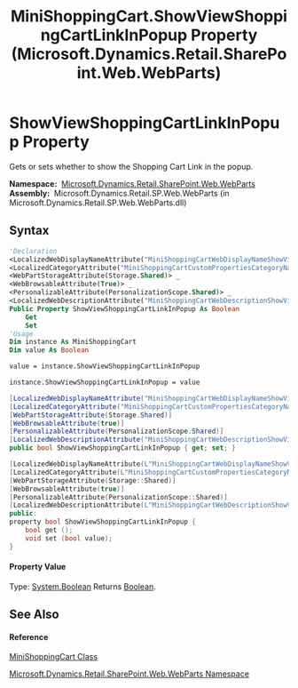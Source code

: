 ﻿---
title: MiniShoppingCart.ShowViewShoppingCartLinkInPopup Property  (Microsoft.Dynamics.Retail.SharePoint.Web.WebParts)
TOCTitle: ShowViewShoppingCartLinkInPopup Property
ms:assetid: P:Microsoft.Dynamics.Retail.SharePoint.Web.WebParts.MiniShoppingCart.ShowViewShoppingCartLinkInPopup
ms:mtpsurl: https://technet.microsoft.com/en-us/library/microsoft.dynamics.retail.sharepoint.web.webparts.minishoppingcart.showviewshoppingcartlinkinpopup(v=AX.60)
ms:contentKeyID: 62205069
ms.date: 05/18/2015
mtps_version: v=AX.60
f1_keywords:
- Microsoft.Dynamics.Retail.SharePoint.Web.WebParts.MiniShoppingCart.ShowViewShoppingCartLinkInPopup
dev_langs:
- CSharp
- C++
- VB
---

# ShowViewShoppingCartLinkInPopup Property

Gets or sets whether to show the Shopping Cart Link in the popup.

**Namespace:**  [Microsoft.Dynamics.Retail.SharePoint.Web.WebParts](microsoft-dynamics-retail-sharepoint-web-webparts-namespace.md)  
**Assembly:**  Microsoft.Dynamics.Retail.SP.Web.WebParts (in Microsoft.Dynamics.Retail.SP.Web.WebParts.dll)

## Syntax

``` vb
'Declaration
<LocalizedWebDisplayNameAttribute("MiniShoppingCartWebDisplayNameShowViewShoppingCartLinkInPopup")> _
<LocalizedCategoryAttribute("MiniShoppingCartCustomPropertiesCategoryName")> _
<WebPartStorageAttribute(Storage.Shared)> _
<WebBrowsableAttribute(True)> _
<PersonalizableAttribute(PersonalizationScope.Shared)> _
<LocalizedWebDescriptionAttribute("MiniShoppingCartWebDescriptionShowViewShoppingCartLinkInPopup")> _
Public Property ShowViewShoppingCartLinkInPopup As Boolean
    Get
    Set
'Usage
Dim instance As MiniShoppingCart
Dim value As Boolean

value = instance.ShowViewShoppingCartLinkInPopup

instance.ShowViewShoppingCartLinkInPopup = value
```

``` csharp
[LocalizedWebDisplayNameAttribute("MiniShoppingCartWebDisplayNameShowViewShoppingCartLinkInPopup")]
[LocalizedCategoryAttribute("MiniShoppingCartCustomPropertiesCategoryName")]
[WebPartStorageAttribute(Storage.Shared)]
[WebBrowsableAttribute(true)]
[PersonalizableAttribute(PersonalizationScope.Shared)]
[LocalizedWebDescriptionAttribute("MiniShoppingCartWebDescriptionShowViewShoppingCartLinkInPopup")]
public bool ShowViewShoppingCartLinkInPopup { get; set; }
```

``` c++
[LocalizedWebDisplayNameAttribute(L"MiniShoppingCartWebDisplayNameShowViewShoppingCartLinkInPopup")]
[LocalizedCategoryAttribute(L"MiniShoppingCartCustomPropertiesCategoryName")]
[WebPartStorageAttribute(Storage::Shared)]
[WebBrowsableAttribute(true)]
[PersonalizableAttribute(PersonalizationScope::Shared)]
[LocalizedWebDescriptionAttribute(L"MiniShoppingCartWebDescriptionShowViewShoppingCartLinkInPopup")]
public:
property bool ShowViewShoppingCartLinkInPopup {
    bool get ();
    void set (bool value);
}
```

#### Property Value

Type: [System.Boolean](https://technet.microsoft.com/en-us/library/a28wyd50\(v=ax.60\))  
Returns [Boolean](https://technet.microsoft.com/en-us/library/a28wyd50\(v=ax.60\)).  

## See Also

#### Reference

[MiniShoppingCart Class](minishoppingcart-class-microsoft-dynamics-retail-sharepoint-web-webparts.md)

[Microsoft.Dynamics.Retail.SharePoint.Web.WebParts Namespace](microsoft-dynamics-retail-sharepoint-web-webparts-namespace.md)

